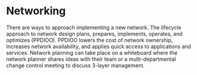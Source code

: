 # Networking
There are ways to approach implementing a new network. 
The lifecycle approach to network design plans, prepares, implements, operates, and optimizes (PPDIOO). 
PPDIOO lowers the cost of network ownership, increases network availability, and applies quick access to applications and services. 
Network planning can take place on a whiteboard where the network planner shares ideas with their team
or a multi-departmental change control meeting to discuss 3-layer management. 
